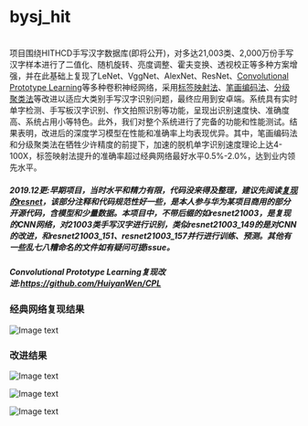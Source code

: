 # bysj_hit 
<br>项目围绕HITHCD手写汉字数据库(即将公开)，对多达21,003类、2,000万份手写汉字样本进行了二值化、随机旋转、亮度调整、霍夫变换、透视校正等多种方案增强，并在此基础上复现了LeNet、VggNet、AlexNet、ResNet、<a href="https://arxiv.org/abs/1805.03438">Convolutional Prototype Learning</a>等多种卷积神经网络，采用<a href="https://arxiv.org/abs/1806.02507">标签映射法</a>、<a href="https://www.computer.org/csdl/proceedings-article/icfhr/2016/0981a530/12OmNqJq4qf">笔画编码法</a>、<a href="https://www.computer.org/csdl/proceedings-article/icdar/2017/3586a573/12OmNyGtjef">分级聚类法</a>等改进以适应大类别手写汉字识别问题，最终应用到安卓端。系统具有实时单字检测、手写板汉字识别、作文拍照识别等功能，呈现出识别速度快、准确度高、系统占用小等特色。此外，我们对整个系统进行了完备的功能和性能测试。结果表明，改进后的深度学习模型在性能和准确率上均表现优异。其中，笔画编码法和分级聚类法在牺牲少许精度的前提下，加速的脱机单字识别速度理论上达4-100X，标签映射法提升的准确率超过经典网络最好水平0.5%-2.0%，达到业内领先水平。</br>
##### 2019.12更:早期项目，当时水平和精力有限，代码没来得及整理，建议先阅读<a href="https://arxiv.org/abs/1806.02507">复现的resnet</a>，该部分注释和代码规范性好一些，是本人参与华为某项目商用的部分开源代码，含模型和少量数据。本项目中，不带后缀的如resnet21003，是复现的CNN网络，对21003类手写汉字进行识别，类似resnet21003_149的是对CNN的改进，和resnet21003_151、resnet21003_157并行进行训练、预测。其他有一些乱七八糟命名的文件如有疑问可提issue。
##### Convolutional Prototype Learning复现改进:https://github.com/HuiyanWen/CPL
<h3>经典网络复现结果</h3>

![Image text](https://github.com/HuiyanWen/bysj_hit/blob/master/4.png)

<h3>改进结果</h3>

![Image text](https://github.com/HuiyanWen/bysj_hit/blob/master/1.png)

![Image text](https://github.com/HuiyanWen/bysj_hit/blob/master/5.png)

![Image text](https://github.com/HuiyanWen/bysj_hit/blob/master/6.png)



